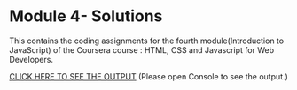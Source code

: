 # Module 4- Solutions
This contains the coding assignments for the fourth module(Introduction to JavaScript) of the Coursera course : HTML, CSS and Javascript for Web Developers.

[CLICK HERE TO SEE THE OUTPUT](https://sanchitavk.github.io/HTML-CSS-and-Javascript-for-Web-Developers/module4-solution) (Please open Console to see the output.)

